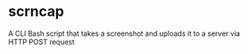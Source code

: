 # scrncap
A CLI Bash script that takes a screenshot and uploads it to a server via HTTP POST request
